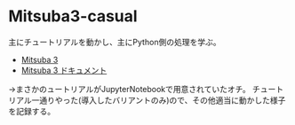 # Mitsuba3-casual


主にチュートリアルを動かし、主にPython側の処理を学ぶ。

- [Mitsuba 3](https://github.com/mitsuba-renderer/mitsuba3)
- [Mitsuba 3 ドキュメント](https://mitsuba.readthedocs.io/en/stable/)

→まさかのュートリアルがJupyterNotebookで用意されていたオチ。
チュートリアル一通りやった(導入したバリアントのみ)ので、その他適当に動かした様子を記録する。